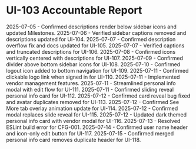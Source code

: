 # UI-103 Accountable Report

2025-07-05 - Confirmed descriptions render below sidebar icons and updated Milestones.
2025-07-06 - Verified sidebar captions removed and descriptions updated for UI-104.
2025-07-07 - Confirmed description overflow fix and docs updated for UI-105.
2025-07-07 - Verified captions and truncated descriptions for UI-106.
2025-07-08 - Confirmed icons vertically centered with descriptions for UI-107.
2025-07-09 - Confirmed divider above bottom sidebar icons for UI-108.
2025-07-10 - Confirmed logout icon added to bottom navigation for UI-109.
2025-07-11 - Confirmed clickable logo link when signed in for UI-110.
2025-07-11 - Implemented vendor management features.
2025-07-11 - Streamlined personal info modal with edit flow for UI-111.
2025-07-11 - Confirmed sliding reveal personal info card for UI-112.
2025-07-12 - Confirmed card reveal bug fixed and avatar duplicates removed for UI-113.
2025-07-12 - Confirmed See More tab overlay animation update for UI-114.
2025-07-12 - Confirmed modal replaces slide reveal for UI-115.
2025-07-12 - Updated dark themed personal info card with vendor modal for UI-116.
2025-07-13 - Resolved ESLint build error for CFG-001.
2025-07-14 - Confirmed user name header and icon-only edit button for UI-117.
2025-07-15 - Confirmed merged personal info card removes duplicate header for UI-118.
